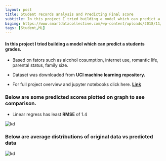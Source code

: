 ```yaml
---
layout: post
title: Student records analysis and Predicting Final score
subtitle: In this project I tried building a model which can predict a students grades.
bigimg: https://www.smartdatacollective.com/wp-content/uploads/2018/11/Machine-learning-768x512.jpg
tags: [Student,ML]
---
```



#### In this project I tried building a model which can predict a students grades.

* Based on fators such as alcohol cosumption, internet use, romantic life, parental status, family size.

* Dataset was downloaded from **UCI machine learning repository.**
* For full project overview and jupyter notebooks click here. [**Link**](https://github.com/shadab4150/Student-records-analysis-and-Predicting-Final-score)

### Below are some predicted scores plotted on graph to see comparison.

* Linear regress has least **RMSE** of 1.4

![kd](https://i.ibb.co/wsyb8p8/grades1.png)

### Below are average distributions of original data vs predicted data

![kd](https://i.ibb.co/2kLw6Zx/grades2.png)
